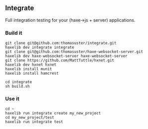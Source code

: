  ## Integrate
 
Full integration testing for your (haxe->js + server) applications.

### Build it

```
git clone git@github.com:thomasuster/integrate.git
haxelib dev integrate integrate
git clone git@github.com:thomasuster/haxe-websocket-server.git
haxelib dev haxe-websocket-server haxe-websocket-server
git clone https://github.com/MattTuttle/hxnet.git
haxelib dev hxnet hxnet
haxelib install munit
haxelib install hamcrest

cd integrate
sh build.sh
```

### Use it
```
cd ~
haxelib run integrate create my_new_project
cd my_new_project/test
haxelib run integrate test
```